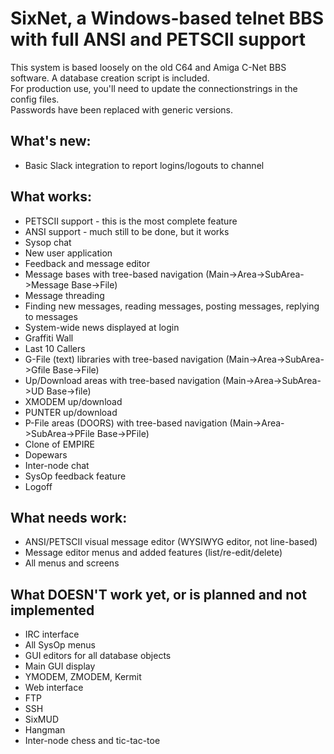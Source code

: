 # SixNet, a Windows-based telnet BBS with full ANSI and PETSCII support
This system is based loosely on the old C64 and Amiga C-Net BBS software.
A database creation script is included.  
For production use, you'll need to update the connectionstrings in the config files.  
Passwords have been replaced with generic versions.

## What's new:
* Basic Slack integration to report logins/logouts to channel

## What works:
* PETSCII support - this is the most complete feature
* ANSI support - much still to be done, but it works
* Sysop chat
* New user application
* Feedback and message editor
* Message bases with tree-based navigation (Main->Area->SubArea->Message Base->File)
* Message threading
* Finding new messages, reading messages, posting messages, replying to messages
* System-wide news displayed at login
* Graffiti Wall
* Last 10 Callers 
* G-File (text) libraries with tree-based navigation (Main->Area->SubArea->Gfile Base->File)
* Up/Download areas with tree-based navigation (Main->Area->SubArea->UD Base->file)
* XMODEM up/download
* PUNTER up/download
* P-File areas (DOORS) with tree-based navigation (Main->Area->SubArea->PFile Base->PFile)
* Clone of EMPIRE
* Dopewars
* Inter-node chat
* SysOp feedback feature
* Logoff

## What needs work:
* ANSI/PETSCII visual message editor (WYSIWYG editor, not line-based)
* Message editor menus and added features (list/re-edit/delete)
* All menus and screens

## What DOESN'T work yet, or is planned and not implemented
* IRC interface
* All SysOp menus
* GUI editors for all database objects
* Main GUI display
* YMODEM, ZMODEM, Kermit
* Web interface
* FTP
* SSH
* SixMUD
* Hangman
* Inter-node chess and tic-tac-toe


